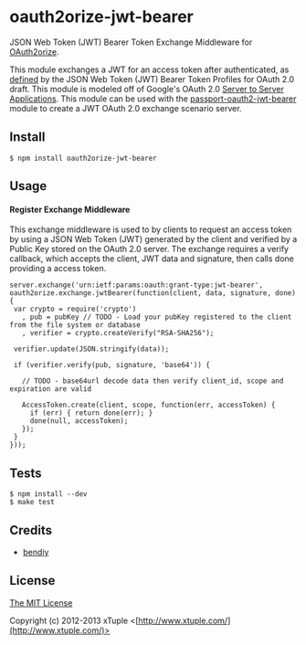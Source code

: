 oauth2orize-jwt-bearer
======================

JSON Web Token (JWT) Bearer Token Exchange Middleware for [OAuth2orize](https://github.com/jaredhanson/oauth2orize).

This module exchanges a JWT for an access token after authenticated, as [defined](http://tools.ietf.org/html/draft-jones-oauth-jwt-bearer-01#section-2.1) by the JSON Web Token (JWT) Bearer Token Profiles for OAuth 2.0 draft.  This module is modeled off of Google's OAuth 2.0 [Server to Server Applications](https://developers.google.com/accounts/docs/OAuth2ServiceAccount).  This module can be used with the [passport-oauth2-jwt-bearer](https://github.com/xtuple/passport-oauth2-jwt-bearer) module to create a JWT OAuth 2.0 exchange scenario server.

## Install

    $ npm install oauth2orize-jwt-bearer

## Usage

#### Register Exchange Middleware

This exchange middleware is used to by clients to request an access token by using a JSON Web Token (JWT) generated by the client and verified by a Public Key stored on the OAuth 2.0 server.  The exchange requires a verify callback, which accepts the client, JWT data and signature, then calls done providing a access token.

    server.exchange('urn:ietf:params:oauth:grant-type:jwt-bearer', oauth2orize.exchange.jwtBearer(function(client, data, signature, done) {
     var crypto = require('crypto')
       , pub = pubKey // TODO - Load your pubKey registered to the client from the file system or database
       , verifier = crypto.createVerify("RSA-SHA256");

     verifier.update(JSON.stringify(data));

     if (verifier.verify(pub, signature, 'base64')) {

       // TODO - base64url decode data then verify client_id, scope and expiration are valid

       AccessToken.create(client, scope, function(err, accessToken) {
         if (err) { return done(err); }
         done(null, accessToken);
       });
     }
    }));

## Tests

    $ npm install --dev
    $ make test

## Credits

  - [bendiy](http://github.com/bendiy)

## License

[The MIT License](http://opensource.org/licenses/MIT)

Copyright (c) 2012-2013 xTuple <[http://www.xtuple.com/](http://www.xtuple.com/)>